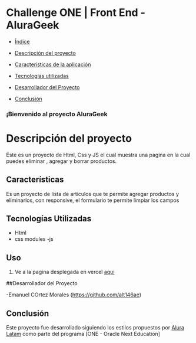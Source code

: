 # Challenge ONE | Front End -  AluraGeek
- [Índice](#índice)

- [Descripción del proyecto](#descripción-del-proyecto)

- [Características de la aplicación](#características)

- [Tecnologías utilizadas](#tecnologías-utilizadas)
  
- [Desarrollador del Proyecto](#/Desarrollador-del-Proyecto)

- [Conclusión](#conclusión)

### ¡Bienvenido al proyecto AluraGeek

# Descripción del proyecto

Este es un proyecto de Html, Css y JS el cual muestra una pagina en la cual puedes eliminar , agregar y borrar productos. 

## Características
Es un proyecto de lista de articulos que te permite agregar productos y eliminarlos, con responsive, el formulario te permite limpiar los campos

## Tecnologías Utilizadas

- Html
- css modules
-js

## Uso

1. Ve a la pagina desplegada en vercel [aqui](https://alurageek-weld-zeta.vercel.app)

##Desarrollador del Proyecto

-Emanuel COrtez Morales (https://github.com/alt146ae)
## Conclusión

Este proyecto fue desarrollado siguiendo los estilos propuestos por [Alura Latam](https://www.aluracursos.com/) como parte del programa [ONE - Oracle Next Education]
